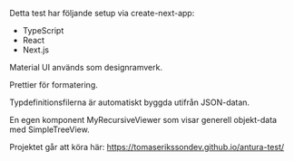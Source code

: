 Detta test har följande setup via create-next-app:

- TypeScript
- React
- Next.js

Material UI används som designramverk.

Prettier för formatering.

Typdefinitionsfilerna är automatiskt byggda utifrån JSON-datan.

En egen komponent MyRecursiveViewer som visar generell objekt-data med SimpleTreeView.

Projektet går att köra här:
https://tomaserikssondev.github.io/antura-test/
